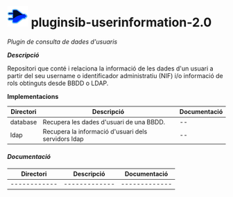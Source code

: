 # ![Logo](https://github.com/GovernIB/maven/raw/binaris/pluginsib/projectinfo_Attachments/icon.jpg) pluginsib-userinformation-2.0
*Plugin de consulta de dades d'usuaris*

***Descripció***

Repositori que conté i relaciona la informació de les dades d'un usuari a partir del seu username o identificador administratiu (NIF) i/o informació de rols obtinguts desde BBDD o LDAP.


**Implementacions**

Directori | Descripció | Documentació
------------ | ------------- | -------------
database | Recupera les dades d'usuari de una BBDD. | -- 
ldap | Recupera la informació d'usuari dels servidors ldap | --

#### ***Documentació***
Directori | Descripció | Documentació
------------ | ------------- | -------------
------------ | ------------- | -------------

